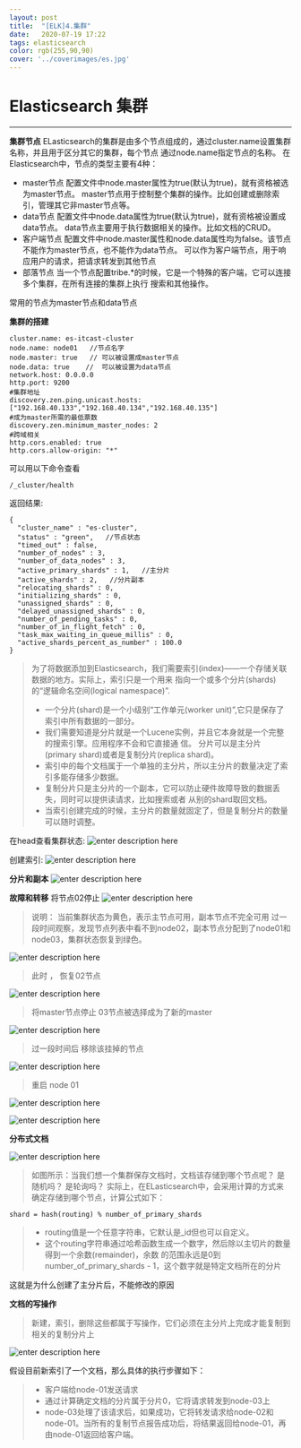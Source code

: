 ```yaml
---
layout: post
title:  "[ELK]4.集群"
date:   2020-07-19 17:22
tags: elasticsearch
color: rgb(255,90,90)
cover: '../coverimages/es.jpg'
---
```


# Elasticsearch 集群
---
**集群节点**
ELasticsearch的集群是由多个节点组成的，通过cluster.name设置集群名称，并且用于区分其它的集群，每个节点 通过node.name指定节点的名称。
在Elasticsearch中，节点的类型主要有4种：
* master节点 
配置文件中node.master属性为true(默认为true)，就有资格被选为master节点。 master节点用于控制整个集群的操作。比如创建或删除索引，管理其它非master节点等。 
* data节点
配置文件中node.data属性为true(默认为true)，就有资格被设置成data节点。 data节点主要用于执行数据相关的操作。比如文档的CRUD。 
* 客户端节点 
配置文件中node.master属性和node.data属性均为false。该节点不能作为master节点，也不能作为data节点。 可以作为客户端节点，用于响应用户的请求，把请求转发到其他节点 
* 部落节点 
当一个节点配置tribe.*的时候，它是一个特殊的客户端，它可以连接多个集群，在所有连接的集群上执行 搜索和其他操作。 

常用的节点为master节点和data节点

**集群的搭建**
```
cluster.name: es-itcast-cluster 
node.name: node01   //节点名字
node.master: true   // 可以被设置成master节点
node.data: true    //  可以被设置为data节点
network.host: 0.0.0.0
http.port: 9200 
#集群地址
discovery.zen.ping.unicast.hosts: ["192.168.40.133","192.168.40.134","192.168.40.135"] 
#成为master所需的最低票数
discovery.zen.minimum_master_nodes: 2 
#跨域相关
http.cors.enabled: true 
http.cors.allow-origin: "*"

```

可以用以下命令查看
```
/_cluster/health
```

返回结果:
```
{
  "cluster_name" : "es-cluster",
  "status" : "green",   //节点状态
  "timed_out" : false, 
  "number_of_nodes" : 3,
  "number_of_data_nodes" : 3,   
  "active_primary_shards" : 1,   //主分片
  "active_shards" : 2,   //分片副本
  "relocating_shards" : 0,
  "initializing_shards" : 0,
  "unassigned_shards" : 0,
  "delayed_unassigned_shards" : 0,
  "number_of_pending_tasks" : 0,
  "number_of_in_flight_fetch" : 0,
  "task_max_waiting_in_queue_millis" : 0,
  "active_shards_percent_as_number" : 100.0
}
```

> 为了将数据添加到Elasticsearch，我们需要索引(index)——一个存储关联数据的地方。实际上，索引只是一个用来 指向一个或多个分片(shards)的“逻辑命名空间(logical namespace)”.
> * 一个分片(shard)是一个小级别“工作单元(worker unit)”,它只是保存了索引中所有数据的一部分。
> *  我们需要知道是分片就是一个Lucene实例，并且它本身就是一个完整的搜索引擎。应用程序不会和它直接通 信。 分片可以是主分片(primary shard)或者是复制分片(replica shard)。 
> *  索引中的每个文档属于一个单独的主分片，所以主分片的数量决定了索引多能存储多少数据。 
> *  复制分片只是主分片的一个副本，它可以防止硬件故障导致的数据丢失，同时可以提供读请求，比如搜索或者 从别的shard取回文档。 
> *  当索引创建完成的时候，主分片的数量就固定了，但是复制分片的数量可以随时调整。

在head查看集群状态:
![enter description here](https://raw.githubusercontent.com/LazystudentCH/blogImage/master/2020/7/21/[ELK]4.集群/1595324391257.png)

创建索引:
![enter description here](https://raw.githubusercontent.com/LazystudentCH/blogImage/master/2020/7/21/[ELK]4.集群/1595324407758.png)


**分片和副本**
![enter description here](https://raw.githubusercontent.com/LazystudentCH/blogImage/master/2020/7/21/[ELK]4.集群/1595324456600.png)

**故障和转移**
将节点02停止
![enter description here](https://raw.githubusercontent.com/LazystudentCH/blogImage/master/2020/7/21/[ELK]4.集群/1595324985288.png)
> 说明：
当前集群状态为黄色，表示主节点可用，副本节点不完全可用
过一段时间观察，发现节点列表中看不到node02，副本节点分配到了node01和node03，集群状态恢复到绿色。

![enter description here](https://raw.githubusercontent.com/LazystudentCH/blogImage/master/2020/7/21/[ELK]4.集群/1595325108948.png)

> 此时 ， 恢复02节点

![enter description here](https://raw.githubusercontent.com/LazystudentCH/blogImage/master/2020/7/21/[ELK]4.集群/1595325200746.png)

> 将master节点停止 03节点被选择成为了新的master

![enter description here](https://raw.githubusercontent.com/LazystudentCH/blogImage/master/2020/7/21/[ELK]4.集群/1595344617190.png)

> 过一段时间后 移除该挂掉的节点  

![enter description here](https://raw.githubusercontent.com/LazystudentCH/blogImage/master/2020/7/21/[ELK]4.集群/1595345048561.png)

> 重启 node 01 

![enter description here](https://raw.githubusercontent.com/LazystudentCH/blogImage/master/2020/7/21/[ELK]4.集群/1595345205772.png)

![enter description here](https://raw.githubusercontent.com/LazystudentCH/blogImage/master/2020/7/21/[ELK]4.集群/1595345237822.png)

**分布式文档**

![enter description here](https://raw.githubusercontent.com/LazystudentCH/blogImage/master/2020/7/22/[ELK]4.集群/1595415121313.png)

> 如图所示：当我们想一个集群保存文档时，文档该存储到哪个节点呢？ 是随机吗？ 是轮询吗？
实际上，在ELasticsearch中，会采用计算的方式来确定存储到哪个节点，计算公式如下：

```
shard = hash(routing) % number_of_primary_shards
```

>  * routing值是一个任意字符串，它默认是_id但也可以自定义。
>  * 这个routing字符串通过哈希函数生成一个数字，然后除以主切片的数量得到一个余数(remainder)，余数 的范围永远是0到number_of_primary_shards - 1，这个数字就是特定文档所在的分片

这就是为什么创建了主分片后，不能修改的原因

**文档的写操作**

> 新建，索引，删除这些都属于写操作，它们必须在主分片上完成才能复制到相关的复制分片上

![enter description here](https://raw.githubusercontent.com/LazystudentCH/blogImage/master/2020/7/22/[ELK]4.集群/1595415913927.png)

假设目前新索引了一个文档，那么具体的执行步骤如下：
> * 客户端给node-01发送请求
> * 通过计算确定文档的分片属于分片0，它将请求转发到node-03上
> * node-03处理了该请求后，如果成功，它将转发请求给node-02和node-01。当所有的复制节点报告成功后，将结果返回给node-01，再由node-01返回给客户端。